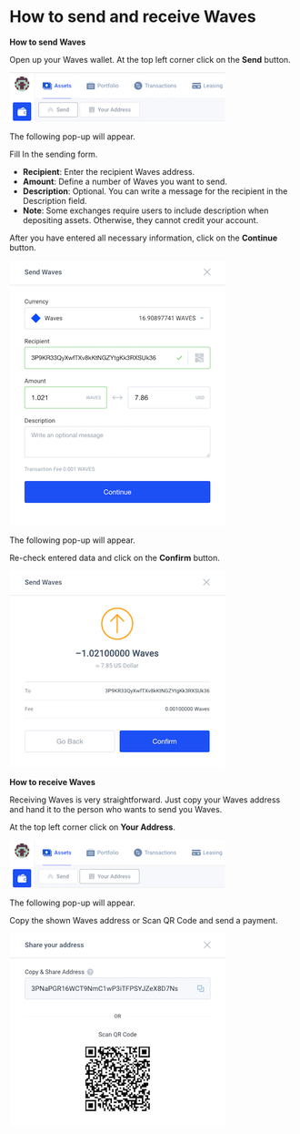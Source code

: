 # **How to send and receive Waves**

**How to send Waves**

Open up your Waves wallet.
At the top left corner click on the **Send** button.

![](/_assets/waves_transfers_01.png)

The following pop-up will appear.

Fill In the sending form.

* **Recipient**: Enter the recipient Waves address.
* **Amount**: Define a number of Waves you want to send.
* **Description**: Optional. You can write a message for the recipient in the Description field.
* **Note**: Some exchanges require users to include description when depositing assets. Otherwise, they cannot credit your account.

After you have entered all necessary information, click on the **Continue** button.

![](/_assets/waves_transfers_02.png)

The following pop-up will appear.

Re-check entered data and click on the **Confirm** button.

![](/_assets/waves_transfers_03.png)

**How to receive Waves**

Receiving Waves is very straightforward. Just copy your Waves address and hand it to the person who wants to send you Waves.

At the top left corner click on **Your Address**.

![](/_assets/waves_transfers_04.png)

The following pop-up will appear.

Copy the shown Waves address or Scan QR Code and send a payment.

![](/_assets/waves_transfers_05.png)
